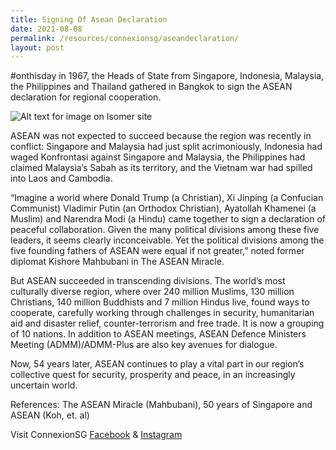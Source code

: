 ```yaml
---
title: Signing Of Asean Declaration
date: 2021-08-08
permalink: /resources/connexionsg/aseandeclaration/
layout: post
---
```

#onthisday in 1967, the Heads of State from Singapore, Indonesia, Malaysia, the Philippines and Thailand gathered in Bangkok to sign the ASEAN declaration for regional cooperation.

![Alt text for image on Isomer site](/images/aseandeclaration.jpeg)

ASEAN was not expected to succeed because the region was recently in conflict: Singapore and Malaysia had just split acrimoniously, Indonesia had waged Konfrontasi against Singapore and Malaysia, the Philippines had claimed Malaysia’s Sabah as its territory, and the Vietnam war had spilled into Laos and Cambodia.

“Imagine a world where Donald Trump (a Christian), Xi Jinping (a Confucian Communist) Vladimir Putin (an Orthodox Christian), Ayatollah Khamenei (a Muslim) and Narendra Modi (a Hindu) came together to sign a declaration of peaceful collaboration. Given the many political divisions among these five leaders, it seems clearly inconceivable. Yet the political divisions among the five founding fathers of ASEAN were equal if not greater,” noted former diplomat Kishore Mahbubani in The ASEAN Miracle.

But ASEAN succeeded in transcending divisions. The world’s most culturally diverse region, where over 240 million Muslims, 130 million Christians, 140 million Buddhists and 7 million Hindus live, found ways to cooperate, carefully working through challenges in security, humanitarian aid and disaster relief, counter-terrorism and free trade. It is now a grouping of 10 nations. In addition to ASEAN meetings, ASEAN Defence Ministers Meeting (ADMM)/ADMM-Plus are also key avenues for dialogue.

Now, 54 years later, ASEAN continues to play a vital part in our region’s collective quest for security, prosperity and peace, in an increasingly uncertain world.

References: The ASEAN Miracle (Mahbubani), 50 years of Singapore and ASEAN (Koh, et. al)

Visit ConnexionSG [Facebook](https://www.facebook.com/ConnexionSG) & [Instagram](https://www.instagram.com/connexionsg/)